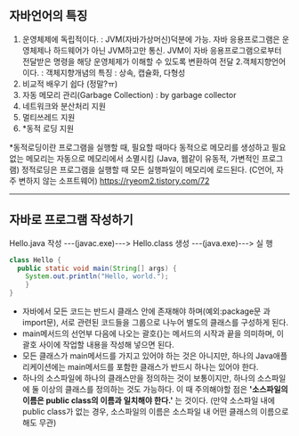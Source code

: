 ## 자바언어의 특징
1. 운영체제에 독립적이다.
  : JVM(자바가상머신)덕분에 가능. 자바 응용프로그램은 운영체제나 하드웨어가 아닌 JVM하고만 통신. JVM이 자바 응용프로그램으로부터 전달받은 명령을 해당 운영체제가 이해할 수 있도록 변환하여 전달
2.객체지향언어이다.
  : 객체지향개념의 특징 : 상속, 캡슐화, 다형성
3. 비교적 배우기 쉽다 (정말?ㅠ)
4. 자동 메모리 관리(Garbage Collection) : by garbage collector
5. 네트워크와 분산처리 지원
6. 멀티쓰레드 지원
7. *동적 로딩 지원 

*동적로딩이란 프로그램을 실행할 때, 필요할 때마다 동적으로 메모리를 생성하고 필요없는 메모리는 자동으로 메모리에서 소멸시킴 (Java, 웹같이 유동적, 가변적인 프로그램) 
 정적로딩은 프로그램을 실행할 때 모든 실행파일이 메모리에 로드된다. (C언어, 자주 변하지 않는 소프트웨어) https://ryeom2.tistory.com/72   
     
-----------------------
       
## 자바로 프로그램 작성하기
Hello.java 작성 ---(javac.exe)---> Hello.class 생성 ---(java.exe)---> 실 행
```java
class Hello {
  public static void main(String[] args) {
    System.out.println("Hello, world.");
    }
}
```

* 자바에서 모든 코드는 반드시 클래스 안에 존재해야 하며(예외:package문 과 import문), 서로 관련된 코드들을 그룹으로 나누어 별도의 클래스를 구성하게 된다. 
* main메서드의 선언부 다음에 나오는 괄호{}는 메서드의 시작과 끝을 의미하며, 이 괄호 사이에 작업할 내용을 작성해 넣으면 된다.
* 모든 클래스가 main메서드를 가지고 있어야 하는 것은 아니지만, 하나의 Java애플리케이션에는 main메서드를 포함한 클래스가 반드시 하나는 있어야 한다.
* 하나의 소스파일에 하나의 클래스만을 정의하는 것이 보통이지만, 하나의 소스파일에 둘 이상의 클래스를 정의하는 것도 가능하다. 이 때 주의해야할 점은 **'소스파일의 이름은 public class의 이름과 일치해야 한다.'** 는 것이다. (만약 소스파일 내에 public class가 없는 경우, 소스파일의 이름은 소스파일 내 어떤 클래스의 이름으로 해도 무관)

